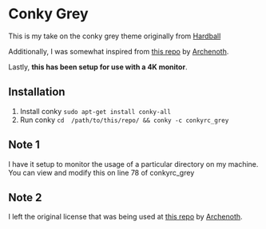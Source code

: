 # Conky Grey
This is my take on the conky grey theme originally from [Hardball](https://www.gnome-look.org/content/show.php/?content=137272_)

Additionally, I was somewhat inspired from [this repo](https://github.com/Archenoth/Conky-Grey-Modified) by [Archenoth](https://github.com/Archenoth). 

Lastly, **this has been setup for use with a 4K monitor**. 

## Installation

1. Install conky
```sudo apt-get install conky-all```
2. Run conky
```cd  /path/to/this/repo/ && conky -c conkyrc_grey```

## Note 1

I have it setup to monitor the usage of a particular directory on my machine. You can view and modify this on line 78 of conkyrc_grey

## Note 2

I left the original license that was being used at [this repo](https://github.com/Archenoth/Conky-Grey-Modified) by [Archenoth](https://github.com/Archenoth).
